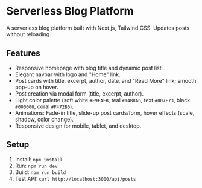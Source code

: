 # Serverless Blog Platform
A serverless blog platform built with Next.js, Tailwind CSS. Updates posts without reloading.

## Features
- Responsive homepage with blog title and dynamic post list.
- Elegant navbar with logo and "Home" link.
- Post cards with title, excerpt, author, date, and "Read More" link; smooth pop-up on hover.
- Post creation via modal form (title, excerpt, author).
- Light color palette (soft white `#F9FAFB`, teal `#14B8A6`, text `#007F73`, black `#000000`, coral `#F472B6`).
- Animations: Fade-in title, slide-up post cards/form, hover effects (scale, shadow, color change).
- Responsive design for mobile, tablet, and desktop.

## Setup
1. Install: `npm install`
2. Run: `npm run dev`
3. Build: `npm run build`
4. Test API: `curl http://localhost:3000/api/posts`
